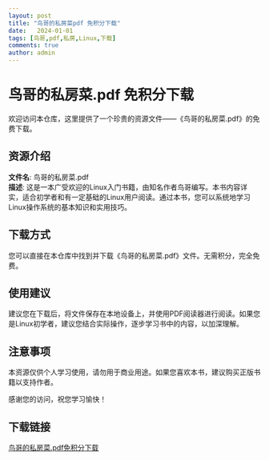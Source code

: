 ```yaml
---
layout: post
title: "鸟哥的私房菜pdf 免积分下载"
date:   2024-01-01
tags: [鸟哥,pdf,私房,Linux,下载]
comments: true
author: admin
---
```

# 鸟哥的私房菜.pdf 免积分下载

欢迎访问本仓库，这里提供了一个珍贵的资源文件——《鸟哥的私房菜.pdf》的免费下载。

## 资源介绍

**文件名**: 鸟哥的私房菜.pdf  
**描述**: 这是一本广受欢迎的Linux入门书籍，由知名作者鸟哥编写。本书内容详实，适合初学者和有一定基础的Linux用户阅读。通过本书，您可以系统地学习Linux操作系统的基本知识和实用技巧。

## 下载方式

您可以直接在本仓库中找到并下载《鸟哥的私房菜.pdf》文件。无需积分，完全免费。

## 使用建议

建议您在下载后，将文件保存在本地设备上，并使用PDF阅读器进行阅读。如果您是Linux初学者，建议您结合实际操作，逐步学习书中的内容，以加深理解。

## 注意事项

本资源仅供个人学习使用，请勿用于商业用途。如果您喜欢本书，建议购买正版书籍以支持作者。

感谢您的访问，祝您学习愉快！

## 下载链接

[鸟哥的私房菜.pdf免积分下载](https://pan.quark.cn/s/e10d8a96aa0d)